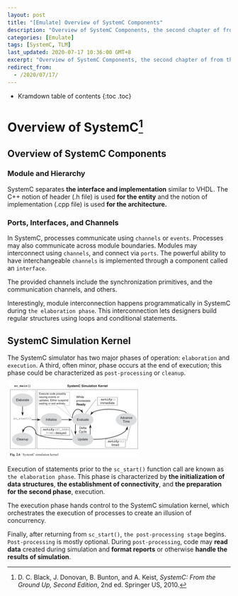 ```yaml
---
layout: post
title: "[Emulate] Overview of SystemC Components"
description: "Overview of SystemC Components, the second chapter of from the ground up."
categories: [Emulate]
tags: [SystemC, TLM]
last_updated: 2020-07-17 10:36:00 GMT+8
excerpt: "Overview of SystemC Components, the second chapter of from the ground up. It introduces the module and hierarchy as well as the three stages of SystemC simulation."
redirect_from:
  - /2020/07/17/
---
```


* Kramdown table of contents
{:toc .toc}
# Overview of SystemC[^1]

## Overview of SystemC Components

### Module and Hierarchy

SystemC separates **the interface and implementation** similar to VHDL. The C++ notion of header (.h file) is used **for the entity** and the notion of implementation (.cpp file) is used **for the architecture.**

### Ports, Interfaces, and Channels

In SystemC, processes communicate using `channels` or `events`. Processes may also communicate across module boundaries. Modules may interconnect using `channels`, and connect via `ports`. The powerful ability to have interchangeable `channels` is implemented through a component called an
`interface`.

The provided channels include the synchronization primitives, and the communication channels, and others.

Interestingly, module interconnection happens programmatically in SystemC during `the elaboration phase`. This interconnection lets designers build regular structures using loops and conditional statements.

## SystemC Simulation Kernel

The SystemC simulator has two major phases of operation: `elaboration` and `execution`. A third, often minor, phase occurs at the end of execution; this phase could be characterized as `post-processing` or `cleanup`.

<img src="https://raw.githubusercontent.com/SingularityKChen/PicUpload/master/img/20200717102303.png" alt="SystemC Simulation Kernel" style="zoom: 50%;" />

Execution of statements prior to the `sc_start()` function call are known as `the elaboration phase`. This phase is characterized by **the initialization of data structures**, **the establishment of connectivity**, and **the preparation for the second phase**, execution.

The execution phase hands control to the SystemC simulation kernel, which orchestrates the execution of processes to create an illusion of concurrency.

Finally, after returning from `sc_start()`, `the post-processing stage` begins. `Post-processing` is mostly optional. During `post-processing`, code may **read data** created during simulation and **format reports** or otherwise **handle the results of simulation**.

[^1]: D. C. Black, J. Donovan, B. Bunton, and A. Keist, *SystemC: From the Ground Up, Second Edition*, 2nd ed. Springer US, 2010.